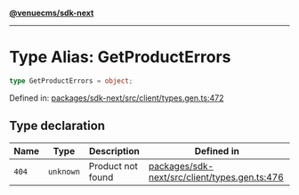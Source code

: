 [**@venuecms/sdk-next**](../Index.md)

***

# Type Alias: GetProductErrors

```ts
type GetProductErrors = object;
```

Defined in: [packages/sdk-next/src/client/types.gen.ts:472](https://github.com/venuecms/sdk/blob/93f6bf3ae5c71ab7e4dd72baca4ddff927ddbc9f/packages/sdk-next/src/client/types.gen.ts#L472)

## Type declaration

| Name | Type | Description | Defined in |
| ------ | ------ | ------ | ------ |
| <a id="404"></a> `404` | `unknown` | Product not found | [packages/sdk-next/src/client/types.gen.ts:476](https://github.com/venuecms/sdk/blob/93f6bf3ae5c71ab7e4dd72baca4ddff927ddbc9f/packages/sdk-next/src/client/types.gen.ts#L476) |
